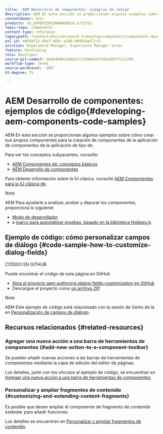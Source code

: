 ```yaml
---
title: 'AEM Desarrollo de componentes: ejemplos de código'
description: AEM En esta sección se proporcionan algunos ejemplos sobre cómo crear sus propios componentes para la creación de componentes de la aplicación de componentes de la aplicación de tipo de.
contentOwner: User
products: SG_EXPERIENCEMANAGER/6.5/SITES
topic-tags: components
content-type: reference
legacypath: /content/docs/en/aem/6-2/develop/components/components-develop
exl-id: 4059af12-49a7-489c-a2b8-d0481be57cc5
solution: Experience Manager, Experience Manager Sites
feature: Developing
role: Developer
source-git-commit: 66db4b0b5106617c534b6e1bf428a3057f2c2708
workflow-type: tm+mt
source-wordcount: '203'
ht-degree: 2%

---
```


# AEM Desarrollo de componentes: ejemplos de código{#developing-aem-components-code-samples}

AEM En esta sección se proporcionan algunos ejemplos sobre cómo crear sus propios componentes para la creación de componentes de la aplicación de componentes de la aplicación de tipo de.

Para ver los conceptos subyacentes, consulte:

* [AEM Componentes de: conceptos básicos](/help/sites-developing/components-basics.md)
* [AEM Desarrollo de componentes](/help/sites-developing/developing-components.md)

Para obtener información sobre la IU clásica, consulte [AEM Componentes para la IU clásica de](/help/sites-developing/developing-components-classic.md).

>[!NOTE]
>
>AEM Para ayudarle a analizar, probar y depurar los componentes, proporciona lo siguiente
>
>* [Modo de desarrollador](/help/sites-developing/developer-mode.md)
>* a [marco para automatizar pruebas, basado en la biblioteca Hobbes.js](/help/sites-developing/hobbes.md)
>

## Ejemplo de código: cómo personalizar campos de diálogo {#code-sample-how-to-customize-dialog-fields}

CÓDIGO EN GITHUB

Puede encontrar el código de esta página en GitHub

* [Abra el proyecto aem-authoring-dialog-fields-customization en GitHub](https://github.com/Adobe-Marketing-Cloud/aem-authoring-dialog-fields-customization)
* Descargue el proyecto como [un archivo ZIP](https://codeload.github.com/Adobe-Marketing-Cloud/aem-authoring-dialog-fields-customization/zip/refs/heads/master)

>[!NOTE]
>
>AEM Este ejemplo de código está relacionado con la sesión de Gems de la en [Personalización de campos de diálogo](https://experienceleague.adobe.com/docs/experience-manager-gems-events/gems/gems2015/aem-customizing-dialog-fields-in-touch-ui.html).

## Recursos relacionados {#related-resources}

### Agregar una nueva acción a una barra de herramientas de componentes {#add-new-action-to-a-component-toolbar}

Se pueden añadir nuevas acciones a las barras de herramientas de componentes mediante la capa de edición del editor de páginas.

Los detalles, junto con los vínculos al ejemplo de código, se encuentran en [Agregar una nueva acción a una barra de herramientas de componentes](/help/sites-developing/customizing-page-authoring-touch.md#add-new-action-to-a-component-toolbar).

### Personalizar y ampliar fragmentos de contenido {#customizing-and-extending-content-fragments}

Es posible que desee ampliar el componente de fragmento de contenido estándar para añadir funciones.

Los detalles se encuentran en [Personalizar y ampliar fragmentos de contenido](/help/sites-developing/customizing-content-fragments.md).
